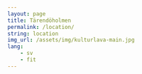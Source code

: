 ```yaml
---
layout: page
title: Tärendöholmen
permalink: /location/
string: location
img_url: /assets/img/kulturlava-main.jpg
lang:
    - sv
    - fit
---
```

